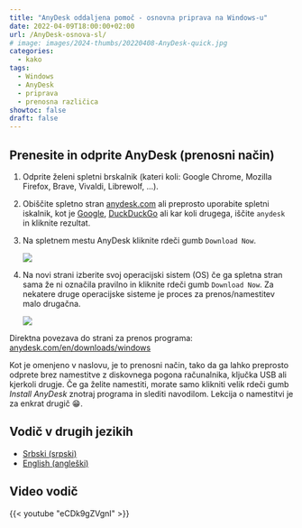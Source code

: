 ```yaml
---
title: "AnyDesk oddaljena pomoč - osnovna priprava na Windows-u"
date: 2022-04-09T18:00:00+02:00
url: /AnyDesk-osnova-sl/
# image: images/2024-thumbs/20220408-AnyDesk-quick.jpg
categories: 
  - kako
tags: 
  - Windows
  - AnyDesk
  - priprava
  - prenosna različica
showtoc: false
draft: false
---
```


## Prenesite in odprite AnyDesk (prenosni način)

1. Odprite želeni spletni brskalnik (kateri koli: Google Chrome, Mozilla Firefox, Brave, Vivaldi, Librewolf, ...).
2. Obiščite spletno stran [anydesk.com](https://anydesk.com/ "Kliknite/tapnite za obisk AnyDesk!") ali preprosto uporabite spletni iskalnik, kot je [Google](https://www.google.com/ "Kliknite/tapnite za obisk Google!"), [DuckDuckGo](https://duckduckgo.com/ "Kliknite/tapnite za obisk DuckDuckGo!") ali kar koli drugega, iščite `anydesk` in kliknite rezultat. 
3. Na spletnem mestu AnyDesk kliknite rdeči gumb `Download Now`.
   
   ![](/images/AnyDesk/AnyDesk_dl_page_button_dl_now.png)
4. Na novi strani izberite svoj operacijski sistem (OS) če ga spletna stran sama že ni označila pravilno in kliknite rdeči gumb `Download Now`. Za nekatere druge operacijske sisteme je proces za prenos/namestitev malo drugačna.
   
   ![](/images/AnyDesk/AnyDesk_Win_dl_now.png)
   
Direktna povezava do strani za prenos programa: [anydesk.com/en/downloads/windows](https://anydesk.com/en/downloads/windows "Kliknite/tapnite za obisk strani  AnyDesk prenosi!")

Kot je omenjeno v naslovu, je to prenosni način, tako da ga lahko preprosto odprete brez namestitve z diskovnega pogona računalnika, ključka USB ali kjerkoli drugje. Če ga želite namestiti, morate samo klikniti velik rdeči gumb *Install AnyDesk* znotraj programa in slediti navodilom. Lekcija o namestitvi je za enkrat drugič 😁.

## Vodič v drugih jezikih

- [Srbski (srpski)](/AnyDesk-osnova-sh/ "Kliknite/tapnite da otvorite! Kliknite/tapnite da odprete!")
- [English (angleški)](/AnyDesk-basic/ "Click/tap to open! Kliknite/tapnite da odprete!")

## Video vodič

{{< youtube "eCDk9gZVgnI" >}}